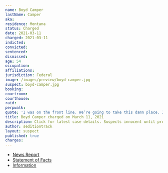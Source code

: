 ```yaml
---
name: Boyd Camper
lastName: Camper
aka:
residence: Montana
status: Charged
date: 2021-03-11
charged: 2021-03-11
indicted:
convicted: 
sentenced: 
dismissed: 
age: 54
occupation:
affiliations:
jurisdiction: Federal
image: /images/preview/boyd-camper.jpg
suspect: boyd-camper.jpg
booking:
courtroom:
courthouse:
raid:
perpwalk:
quote: 'I was on the front line. We’re going to take this damn place. If you haven’t heard it’s called the Insurrection Act and we the people are ready.'
title: Boyd Camper charged on March 11, 2021
description: Click for latest case details. Suspects innocent until proven guilty.
author: seditiontrack
layout: suspect
published: true
charges:
---
```

- [News Report](https://www.ypradio.org/government-politics/2021-03-14/fifth-montanan-faces-charges-over-capitol-insurrection)
- [Statement of Facts](https://extremism.gwu.edu/sites/g/files/zaxdzs2191/f/Boyd%20Allen%20Camper%20Statement%20of%20Facts.pdf)
- [Information](https://www.justice.gov/usao-dc/case-multi-defendant/file/1394541/download)
